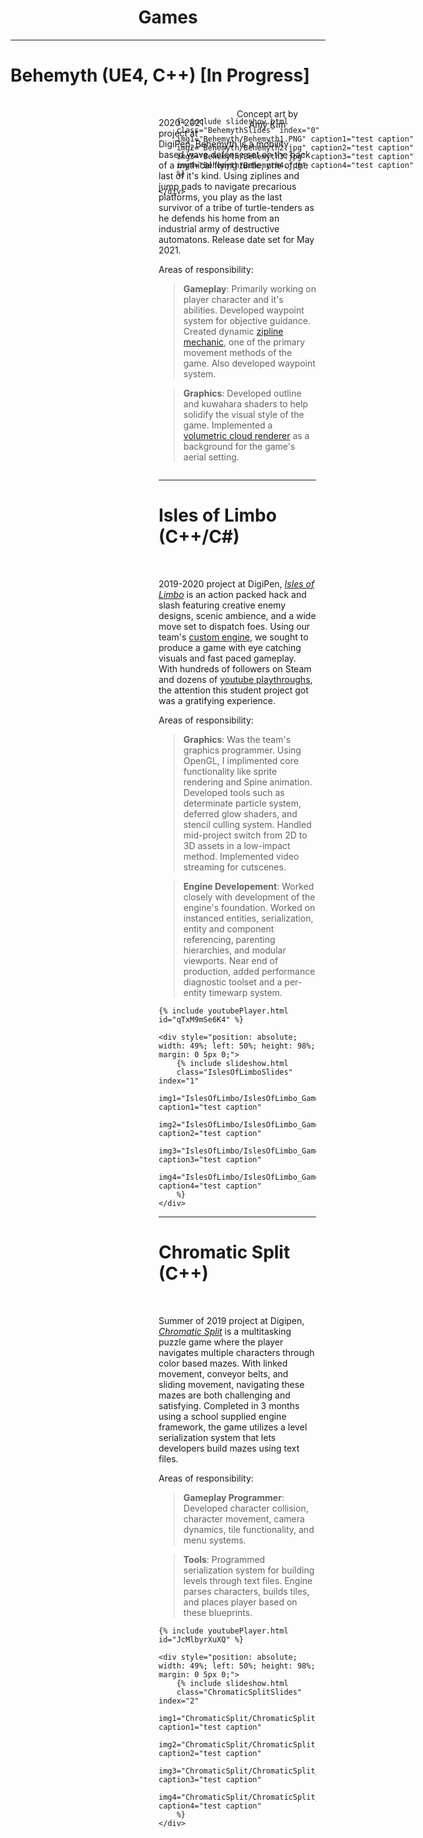 <h1 style="text-align: center;">Games</h1>
<hr>

# Behemyth (UE4, C++) [In Progress]

<br>

<div class="aspect-ratio" style="float: right; width:50%; margin: 0 15px 15px;">  
    <div style="position: absolute; width: 100%; height: 100%;">

        {% include slideshow.html 
        class="BehemythSlides" index="0"
        img1="Behemyth/Behemyth1.PNG" caption1="test caption"
        img2="Behemyth/Behemyth2.jpg" caption2="test caption"
        img3="Behemyth/Behemyth3.jpg" caption3="test caption"
        img4="Behemyth/Behemyth4.jpg" caption4="test caption"
        %}

    </div>
</div>

<div style="float: right; clear:right; width: 50%; margin: 0 15px 0">
    <p style="text-align: center; margin: 0 0 10px;">
        Concept art by Amy Kim
    </p>
</div>

2020-2021 project at DigiPen, Behemyth is a mobility based wave defense set on the back of a mythical flying turtle, one of the last of it's kind. Using ziplines and jump pads to navigate precarious platforms, you play as the last survivor of a tribe of turtle-tenders as he defends his home from an industrial army of destructive automatons. Release date set for May 2021.

Areas of responsibility:

> **Gameplay**: Primarily working on player character and it's abilities. Developed waypoint system for objective guidance. Created dynamic [zipline mechanic](https://rdavisdev.github.io/projects), one of the primary movement methods of the game. Also developed waypoint system.

> **Graphics**: Developed outline and kuwahara shaders to help solidify the visual style of the game. Implemented a [volumetric cloud renderer](https://rdavisdev.github.io/projects) as a background for the game's aerial setting.

<div style ="clear:both; display: block;">
</div>

<hr>

# Isles of Limbo (C++/C#)

<br>

2019-2020 project at DigiPen, [_Isles of Limbo_](https://store.steampowered.com/app/1389260/Isles_of_Limbo/) is an action packed hack and slash featuring creative enemy designs, scenic ambience, and a wide move set to dispatch foes. Using our team's [custom engine](https://rdavisdev.github.io/projects), we sought to produce a game with eye catching visuals and fast paced gameplay. With hundreds of followers on Steam and dozens of [youtube playthroughs](https://www.youtube.com/results?search_query=isles+of+limbo), the attention this student project got was a gratifying experience.

Areas of responsibility:

> **Graphics**: Was the team's graphics programmer. Using OpenGL, I implimented core functionality like sprite rendering and Spine animation. Developed tools such as determinate particle system, deferred glow shaders, and stencil culling system. Handled mid-project switch from 2D to 3D assets in a low-impact method. Implemented video streaming for cutscenes.

> **Engine Developement**: Worked closely with development of the engine's foundation. Worked on instanced entities, serialization, entity and component referencing, parenting hierarchies, and modular viewports. Near end of production, added performance diagnostic toolset and a per-entity timewarp system.

<div class="aspect-ratio">

    {% include youtubePlayer.html id="qTxM9mSe6K4" %}

    <div style="position: absolute; width: 49%; left: 50%; height: 98%; margin: 0 5px 0;">
        {% include slideshow.html 
        class="IslesOfLimboSlides" index="1"
        img1="IslesOfLimbo/IslesOfLimbo_Gameplay1.PNG" caption1="test caption"
        img2="IslesOfLimbo/IslesOfLimbo_Gameplay2.PNG" caption2="test caption"
        img3="IslesOfLimbo/IslesOfLimbo_Gameplay3.PNG" caption3="test caption"
        img4="IslesOfLimbo/IslesOfLimbo_Gameplay4.PNG" caption4="test caption"
        %}
    </div>

</div>

<hr>

# Chromatic Split (C++)

<br>

Summer of 2019 project at Digipen, [_Chromatic Split_](https://drive.google.com/file/d/1r_M860-sYk4mbykvZJSQm_F5-Ec388Yz/view?usp=sharing) is a multitasking puzzle game where the player navigates multiple characters through color based mazes. With linked movement, conveyor belts, and sliding movement, navigating these mazes are both challenging and satisfying. Completed in 3 months using a school supplied engine framework, the game utilizes a level serialization system that lets developers build mazes using text files.

Areas of responsibility:

> **Gameplay Programmer**: Developed character collision, character movement, camera dynamics, tile functionality, and menu systems.
  
> **Tools**: Programmed serialization system for building levels through text files. Engine parses characters, builds tiles, and places player based on these blueprints.

<div class="aspect-ratio">

    {% include youtubePlayer.html id="JcMlbyrXuXQ" %}
 
    <div style="position: absolute; width: 49%; left: 50%; height: 98%; margin: 0 5px 0;">
        {% include slideshow.html 
        class="ChromaticSplitSlides" index="2"
        img1="ChromaticSplit/ChromaticSplit_Gameplay1.PNG" caption1="test caption"
        img2="ChromaticSplit/ChromaticSplit_Gameplay2.PNG" caption2="test caption"
        img3="ChromaticSplit/ChromaticSplit_Gameplay3.PNG" caption3="test caption"
        img4="ChromaticSplit/ChromaticSplit_Gameplay4.PNG" caption4="test caption"
        %}
    </div>

</div>

<div id="Modal" class="modal">
    <img id="Modal_img" class="modal-content">
    <div id="modal_caption" class="modal-caption"></div>
</div>

<script>

var images = document.getElementsByClassName("slideshow-image");
for(var i = 0; i < images.length; i++)
{  
    images[i].onclick = function(){
        document.getElementById("Modal").style.display = "block";
        document.getElementById("Modal_img").src = this.src;
        document.getElementById("Modal_caption").innerHTML = this.alt;
    }
}

document.getElementById("Modal").onclick = function(){
    document.getElementById("Modal").style.display = "none";
}

</script>

<script>
var slideIndex = [4,4,4];
var slideId = ["BehemythSlides", "IslesOfLimboSlides", "ChromaticSplitSlides"]
var advanceLock = [false, false, false];
showSlides(1, 0);
showSlides(1, 1);
showSlides(1, 2);

advanceSlides();
function advanceSlides()
{
    for(var i = 0; i < slideId.length; i++)
    {
        if(!advanceLock[i])
            plusSlides(1, i);
        advanceLock[i] = false;
    }
    setTimeout(advanceSlides, 6000);
}

function plusSlides(n, no) {
    showSlides(slideIndex[no] += n, no);
    advanceLock[no] = true;
}

function showSlides(n, no) {
    var i;
    var x = document.getElementsByClassName(slideId[no]);
    if (n > x.length) {slideIndex[no] = 1}    
    if (n < 1) {slideIndex[no] = x.length}
    for (i = 0; i < x.length; i++) {
        x[i].style.display = "none";  
    }
    x[slideIndex[no]-1].style.display = "block";  
}
</script>
    